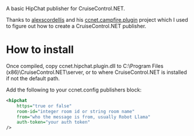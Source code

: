 A basic HipChat publisher for CruiseControl.NET.

Thanks to [alexscordellis](https://github.com/alexscordellis/) and his [ccnet.campfire.plugin](https://github.com/alexscordellis/ccnet.campfire.plugin) project which I used to figure out how to create a CruiseControl.NET publisher.

How to install
==============

Once compiled, copy ccnet.hipchat.plugin.dll to C:\\Program Files (x86)\\CruiseControl.NET\\server, or to where CruiseControl.NET is installed if not the default path.

Add the following to your ccnet.config publishers block:

```xml
<hipchat
	https="true or false"
	room-id="integer room id or string room name"
	from="who the message is from, usually Robot Llama"
	auth-token="your auth token"
/>

```
